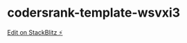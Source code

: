 # codersrank-template-wsvxi3

[Edit on StackBlitz ⚡️](https://stackblitz.com/edit/codersrank-template-wsvxi3)